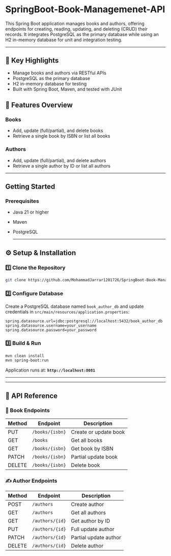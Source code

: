 # SpringBoot-Book-Managemenet-API
This Spring Boot application manages books and authors, offering endpoints for creating, reading, updating, and deleting (CRUD) their records. It integrates PostgreSQL as the primary database while using an H2 in-memory database for unit and integration testing.


---

## 🚀 Key Highlights

- Manage books and authors via RESTful APIs
- PostgreSQL as the primary database
- H2 in-memory database for testing
- Built with Spring Boot, Maven, and tested with JUnit


## 📂 Features Overview

### Books
- Add, update (full/partial), and delete books
- Retrieve a single book by ISBN or list all books

### Authors
- Add, update (full/partial), and delete authors
- Retrieve a single author by ID or list all authors

---

## Getting Started

### Prerequisites

- Java 21 or higher
- Maven
- PostgreSQL


  ---

## ⚙️ Setup & Installation

### 1️⃣ Clone the Repository
```bash
git clone https://github.com/MohammadJarrar1201726/SpringBoot-Book-Managemenet-API
```

### 2️⃣ Configure Database
Create a PostgreSQL database named `book_author_db` and update credentials in `src/main/resources/application.properties`:

```properties
spring.datasource.url=jdbc:postgresql://localhost:5432/book_author_db
spring.datasource.username=your_username
spring.datasource.password=your_password
```

### 3️⃣ Build & Run
```bash
mvn clean install
mvn spring-boot:run
```
Application runs at: **`http://localhost:8081`**

---

---

## 🔗 API Reference

### 📖 Book Endpoints
| Method | Endpoint                | Description                |
|--------|-------------------------|----------------------------|
| PUT    | `/books/{isbn}`         | Create or update book      |
| GET    | `/books`                | Get all books              |
| GET    | `/books/{isbn}`         | Get book by ISBN           |
| PATCH  | `/books/{isbn}`         | Partial update book        |
| DELETE | `/books/{isbn}`         | Delete book                |

### ✍️ Author Endpoints
| Method | Endpoint                | Description                |
|--------|-------------------------|----------------------------|
| POST   | `/authors`              | Create author              |
| GET    | `/authors`              | Get all authors            |
| GET    | `/authors/{id}`         | Get author by ID           |
| PUT    | `/authors/{id}`         | Full update author         |
| PATCH  | `/authors/{id}`         | Partial update author      |
| DELETE | `/authors/{id}`         | Delete author              |




